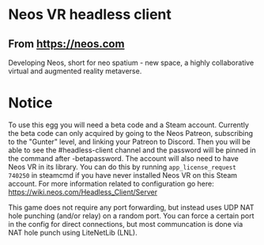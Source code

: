 # Neos VR headless client
## From https://neos.com
Developing Neos, short for neo spatium - new space, a highly collaborative virtual and augmented reality metaverse.

# Notice

To use this egg you will need a beta code and a Steam account. Currently the beta code can only acquired by going to the Neos Patreon, subscribing to the "Gunter" level, and linking your Patreon to Discord. Then you will be able to see the #headless-client channel and the password will be pinned in the command after -betapassword. The account will also need to have Neos VR in its library. You can do this by running `app_license_request 740250` in steamcmd if you have never installed Neos VR on this Steam account.
For more information related to configuration go here: https://wiki.neos.com/Headless_Client/Server

This game does not require any port forwarding, but instead uses UDP NAT hole punching (and/or relay) on a random port. You can force a certain port in the config for direct connections, but most communcation is done via NAT hole punch using LiteNetLib (LNL).